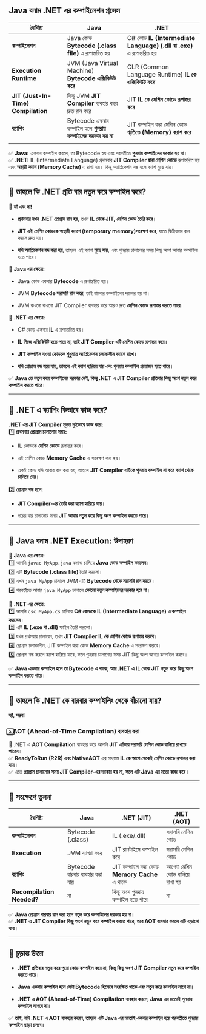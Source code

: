 ## **Java বনাম .NET এর কম্পাইলেশন প্রসেস**

| **বৈশিষ্ট্য**                      | **Java**                                                    | **.NET**                                                             |
| ---------------------------------- | ----------------------------------------------------------- | -------------------------------------------------------------------- |
| **কম্পাইলেশন**                     | Java কোড **Bytecode (.class file)** এ রূপান্তরিত হয়         | C# কোড **IL (Intermediate Language) (.dll বা .exe)** এ রূপান্তরিত হয় |
| **Execution Runtime**              | JVM (Java Virtual Machine) **Bytecode এক্সিকিউট করে**       | CLR (Common Language Runtime) **IL কে এক্সিকিউট করে**                |
| **JIT (Just-In-Time) Compilation** | কিছু JVM **JIT Compiler** ব্যবহার করে দ্রুত রান করে         | JIT **IL কে মেশিন কোডে রূপান্তর করে**                                |
| **ক্যাশিং**                        | Bytecode একবার কম্পাইল হলে **পুনরায় কম্পাইলের দরকার হয় না** | JIT কম্পাইল করা মেশিন কোড **স্মৃতিতে (Memory) ক্যাশ করে**            |
|                                    |                                                             |                                                                      |

✅ **Java:** একবার কম্পাইল করলে, তা Bytecode হয় এবং পরবর্তীতে **পুনরায় কম্পাইলের দরকার হয় না**।  
✅ **.NET:** IL (Intermediate Language) প্রথমবার **JIT Compiler দ্বারা মেশিন কোডে** রূপান্তরিত হয় এবং **অস্থায়ী ক্যাশ (Memory Cache)** এ রাখা হয়। কিন্তু অ্যাপ্লিকেশন বন্ধ হলে ক্যাশ মুছে যায়।

---

## **🔹 তাহলে কি .NET প্রতি বার নতুন করে কম্পাইল করে?**

🔸 **হ্যাঁ এবং না!**

- **প্রথমবার যখন .NET প্রোগ্রাম রান হয়**, তখন **IL থেকে JIT, মেশিন কোড তৈরি করে**।
    
- **JIT এই মেশিন কোডকে অস্থায়ী ক্যাশে (temporary memory)সংরক্ষণ করে**, যাতে দ্বিতীয়বার রান করলে দ্রুত হয়।
    
- **যদি অ্যাপ্লিকেশন বন্ধ করা হয়**, তাহলে এই ক্যাশ **মুছে যায়**, এবং পুনরায় চালানোর সময় কিছু অংশ আবার কম্পাইল হতে পারে।
    

📌 **Java এর ক্ষেত্রে:**

- Java কোড একবার **Bytecode** এ রূপান্তরিত হয়।
    
- JVM **Bytecode সরাসরি রান করে**, তাই বারবার কম্পাইলের দরকার হয় না।
    
- JVM কখনো কখনো JIT Compiler ব্যবহার করে আরও দ্রুত **মেশিন কোডে রূপান্তর করতে পারে**।
    

📌 **.NET এর ক্ষেত্রে:**

- C# কোড একবার **IL** এ রূপান্তরিত হয়।
    
- **IL নিজে এক্সিকিউট হতে পারে না, তাই JIT Compiler এটি মেশিন কোডে রূপান্তর করে।**
    
- **JIT কম্পাইল হওয়া কোডকে শুধুমাত্র অ্যাপ্লিকেশন চলাকালীন ক্যাশে রাখে।**
    
- **যদি প্রোগ্রাম বন্ধ হয়ে যায়, তাহলে এই ক্যাশ হারিয়ে যায় এবং পুনরায় কম্পাইল প্রয়োজন হতে পারে।**
    

✅ **Java তে নতুন করে কম্পাইলের দরকার নেই, কিন্তু .NET এ JIT Compiler প্রতিবার কিছু অংশ নতুন করে কম্পাইল করতে পারে।**

---

## **🔹 .NET এ ক্যাশিং কিভাবে কাজ করে?**

**.NET এর JIT Compiler মূলত দুইভাবে কাজ করে:**  
1️⃣ **প্রথমবার প্রোগ্রাম চালানোর সময়:**

- IL কোডকে **মেশিন কোডে** রূপান্তর করে।
    
- এই মেশিন কোড **Memory Cache** এ সংরক্ষণ করা হয়।
    
- একই কোড যদি আবার রান করা হয়, তাহলে **JIT Compiler এটিকে পুনরায় কম্পাইল না করে ক্যাশ থেকে চালিয়ে দেয়।**
    

2️⃣ **প্রোগ্রাম বন্ধ হলে:**

- **JIT Compiler-এর তৈরি করা ক্যাশ হারিয়ে যায়।**
    
- পরের বার চালানোর সময় **JIT আবার নতুন করে কিছু অংশ কম্পাইল করতে পারে।**
    

---

## **🔹 Java বনাম .NET Execution: উদাহরণ**

📌 **Java এর ক্ষেত্রে:**  
1️⃣ আপনি `javac MyApp.java` কমান্ড চালিয়ে **Java কোড কম্পাইল করলেন**।  
2️⃣ এটি **Bytecode (.class file)** তৈরি করলো।  
3️⃣ এখন `java MyApp` চালালে JVM এটি **Bytecode থেকে সরাসরি রান করবে**।  
4️⃣ পরবর্তীতে আবার `java MyApp` চালালে **কোনো নতুন কম্পাইলের দরকার হবে না**।

📌 **.NET এর ক্ষেত্রে:**  
1️⃣ আপনি `csc MyApp.cs` চালিয়ে **C# কোডকে IL (Intermediate Language) এ কম্পাইল করলেন**।  
2️⃣ এটি **IL (.exe বা .dll)** ফাইল তৈরি করলো।  
3️⃣ যখন প্রথমবার চালাবেন, তখন **JIT Compiler IL কে মেশিন কোডে রূপান্তর করবে**।  
4️⃣ প্রোগ্রাম চলাকালীন, JIT কম্পাইল করা কোড **Memory Cache** এ সংরক্ষণ করবে।  
5️⃣ প্রোগ্রাম বন্ধ করলে ক্যাশ হারিয়ে যাবে, ফলে পুনরায় চালানোর সময় JIT কিছু অংশ আবার কম্পাইল করবে।

✅ **Java একবার কম্পাইল হলে তা Bytecode এ থাকে, আর .NET এ IL থেকে JIT নতুন করে কিছু অংশ কম্পাইল করতে পারে।**

---

## **🔹 তাহলে কি .NET কে বারবার কম্পাইলিং থেকে বাঁচানো যায়?**

**হ্যাঁ, সম্ভব!**

### **১️⃣ AOT (Ahead-of-Time Compilation) ব্যবহার করা**

📌 .NET এ **AOT Compilation** ব্যবহার করে আপনি **JIT এড়িয়ে সরাসরি মেশিন কোড বানিয়ে রাখতে পারেন**।  
✅ **ReadyToRun (R2R) এবং NativeAOT** এর মাধ্যমে **IL কে আগে থেকেই মেশিন কোডে রূপান্তর করা যায়।**  
✅ এতে **প্রোগ্রাম চালানোর সময় JIT Compiler-এর দরকার হয় না, ফলে এটি Java এর মতো কাজ করে।**

---

## **🔹 সংক্ষেপে তুলনা**

|বৈশিষ্ট্য|Java|.NET (JIT)|.NET (AOT)|
|---|---|---|---|
|**কম্পাইলেশন**|Bytecode (.class)|IL (.exe/.dll)|সরাসরি মেশিন কোড|
|**Execution**|JVM ব্যাখ্যা করে|JIT রানটাইমে কম্পাইল করে|সরাসরি মেশিন কোড|
|**ক্যাশিং**|Bytecode বারবার ব্যবহার করা যায়|JIT কম্পাইল করা কোড **Memory Cache** এ থাকে|আগেই মেশিন কোড বানিয়ে রাখা হয়|
|**Recompilation Needed?**|না|কিছু অংশ পুনরায় কম্পাইল হতে পারে|না|

✅ **Java প্রোগ্রাম বারবার রান করা হলে নতুন করে কম্পাইলের দরকার হয় না।**  
✅ **.NET এ JIT Compiler কিছু অংশ নতুন করে কম্পাইল করতে পারে, তবে AOT ব্যবহার করলে এটি এড়ানো যায়।**

---

## **🔹 চূড়ান্ত উত্তর**

- **.NET প্রতিবার নতুন করে পুরো কোড কম্পাইল করে না, কিন্তু কিছু অংশ JIT Compiler নতুন করে কম্পাইল করতে পারে।**
    
- **Java একবার কম্পাইল হলে সেটা Bytecode হিসেবে সংরক্ষিত থাকে এবং নতুন করে কম্পাইল লাগে না।**
    
- **.NET এ AOT (Ahead-of-Time) Compilation ব্যবহার করলে, Java এর মতোই পুনরায় কম্পাইল লাগবে না।**
    

✅ **তাই, যদি .NET এ AOT ব্যবহার করেন, তাহলে এটি Java এর মতোই একবার কম্পাইল হয়ে পরবর্তীতে পুনরায় কম্পাইল ছাড়া চলবে।**

